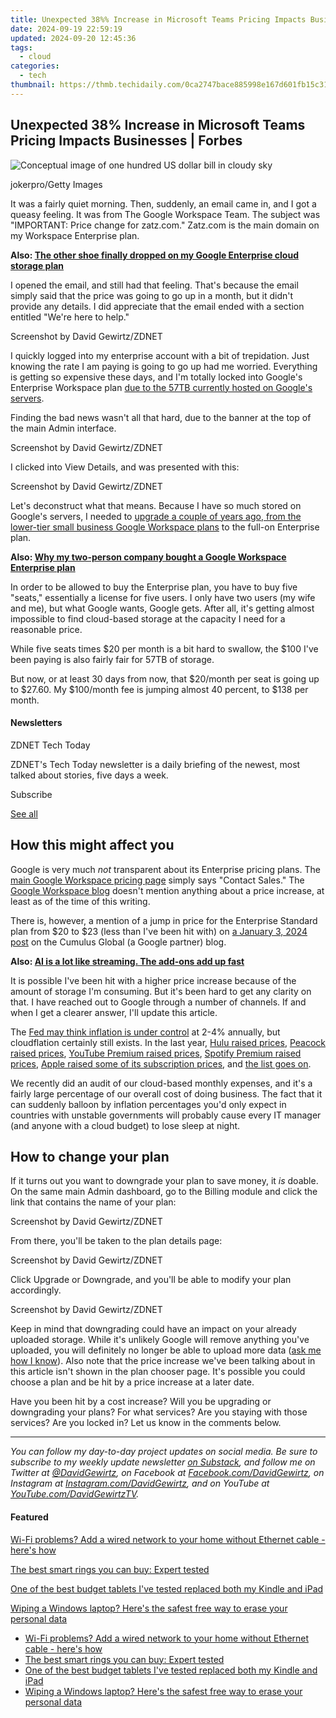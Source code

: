 ```yaml
---
title: Unexpected 38%% Increase in Microsoft Teams Pricing Impacts Businesses | Forbes
date: 2024-09-19 22:59:19
updated: 2024-09-20 12:45:36
tags:
  - cloud
categories:
  - tech
thumbnail: https://thmb.techidaily.com/0ca2747bace885998e167d601fb15c3166c8be683eacac54f4c7c14302087724.jpg
---
```


## Unexpected 38% Increase in Microsoft Teams Pricing Impacts Businesses | Forbes

![Conceptual image of one hundred US dollar bill in cloudy sky](https://www.zdnet.com/a/img/resize/8628a4c94593bb21fc0c52ea41c14b5e230896ef/2024/01/17/000f5d17-1a04-40a9-a2bf-2836e4c98f60/gettyimages-814801908.jpg?auto=webp&width=1280)

jokerpro/Getty Images

It was a fairly quiet morning. Then, suddenly, an email came in, and I got a queasy feeling. It was from The Google Workspace Team. The subject was "IMPORTANT: Price change for zatz.com." Zatz.com is the main domain on my Workspace Enterprise plan.

**Also: [The other shoe finally dropped on my Google Enterprise cloud storage plan](https://www.zdnet.com/article/the-other-shoe-finally-dropped-on-my-google-enterprise-cloud-storage-plan/)**

I opened the email, and still had that feeling. That's because the email simply said that the price was going to go up in a month, but it didn't provide any details. I did appreciate that the email ended with a section entitled "We're here to help." 

Screenshot by David Gewirtz/ZDNET

I quickly logged into my enterprise account with a bit of trepidation. Just knowing the rate I am paying is going to go up had me worried. Everything is getting so expensive these days, and I'm totally locked into Google's Enterprise Workspace plan [due to the 57TB currently hosted on Google's servers](https://www.zdnet.com/article/the-other-shoe-finally-dropped-on-my-google-enterprise-cloud-storage-plan/). 

Finding the bad news wasn't all that hard, due to the banner at the top of the main Admin interface. 

Screenshot by David Gewirtz/ZDNET

I clicked into View Details, and was presented with this: 

Screenshot by David Gewirtz/ZDNET

Let's deconstruct what that means. Because I have so much stored on Google's servers, I needed to [upgrade a couple of years ago, from the lower-tier small business Google Workspace plans](https://www.zdnet.com/article/why-my-two-person-company-bought-a-google-workspace-enterprise-plan/) to the full-on Enterprise plan. 

**Also: [Why my two-person company bought a Google Workspace Enterprise plan](https://www.zdnet.com/article/why-my-two-person-company-bought-a-google-workspace-enterprise-plan/)**

In order to be allowed to buy the Enterprise plan, you have to buy five "seats," essentially a license for five users. I only have two users (my wife and me), but what Google wants, Google gets. After all, it's getting almost impossible to find cloud-based storage at the capacity I need for a reasonable price. 

While five seats times $20 per month is a bit hard to swallow, the $100 I've been paying is also fairly fair for 57TB of storage. 

But now, or at least 30 days from now, that $20/month per seat is going up to $27.60\. My $100/month fee is jumping almost 40 percent, to $138 per month. 

#### Newsletters

ZDNET Tech Today

ZDNET's Tech Today newsletter is a daily briefing of the newest, most talked about stories, five days a week.

 Subscribe

[See all](https://www.zdnet.com/newsletters/)

## How this might affect you

Google is very much _not_ transparent about its Enterprise pricing plans. The [main Google Workspace pricing page](https://workspace.google.com/pricing.html?source=gafb-homepage-faq-en) simply says "Contact Sales." The [Google Workspace blog](https://workspace.google.com/blog/) doesn't mention anything about a price increase, at least as of the time of this writing. 

There is, however, a mention of a jump in price for the Enterprise Standard plan from $20 to $23 (less than I've been hit with) on [a January 3, 2024 post](https://www.cumulusglobal.com/tag/google-workspace/#:~:text=In%20addition%20to%20the%20initial,20%25%20more%20for%20each%20license) on the Cumulus Global (a Google partner) blog. 

**Also: [AI is a lot like streaming. The add-ons add up fast](https://www.zdnet.com/article/ai-is-a-lot-like-streaming-the-add-ons-add-up-fast/)**

It is possible I've been hit with a higher price increase because of the amount of storage I'm consuming. But it's been hard to get any clarity on that. I have reached out to Google through a number of channels. If and when I get a clearer answer, I'll update this article. 

The [Fed may think inflation is under control](https://thehill.com/business/4411344-fed-is-within-striking-distance-of-inflation-goal-top-official-says/) at 2-4% annually, but cloudflation certainly still exists. In the last year, [Hulu raised prices](https://www.zdnet.com/home-and-office/home-entertainment/hulus-streaming-bundle-prices-are-going-up-again-heres-why-i-chose-youtubetv/), [Peacock raised prices](https://www.zdnet.com/home-and-office/home-entertainment/peacock-is-raising-subscription-prices-next-month-heres-what-you-need-to-know/), [YouTube Premium raised prices](https://www.zdnet.com/home-and-office/home-entertainment/youtube-premium-quietly-raises-subscription-prices/), [Spotify Premium raised prices](https://www.zdnet.com/home-and-office/home-entertainment/spotify-premium-is-raising-prices-for-the-first-time-ever/), [Apple raised some of its subscription prices](https://www.zdnet.com/home-and-office/home-entertainment/apple-is-raising-the-prices-for-some-of-its-popular-subscription-services/), and [the list goes on](https://www.zdnet.com/article/google-raises-prices-for-nest-aware-subscriptions-but-there-is-good-news/). 

We recently did an audit of our cloud-based monthly expenses, and it's a fairly large percentage of our overall cost of doing business. The fact that it can suddenly balloon by inflation percentages you'd only expect in countries with unstable governments will probably cause every IT manager (and anyone with a cloud budget) to lose sleep at night. 

##  How to change your plan 

If it turns out you want to downgrade your plan to save money, it _is_ doable. On the same main Admin dashboard, go to the Billing module and click the link that contains the name of your plan: 

Screenshot by David Gewirtz/ZDNET

From there, you'll be taken to the plan details page: 

Screenshot by David Gewirtz/ZDNET

Click Upgrade or Downgrade, and you'll be able to modify your plan accordingly. 

Screenshot by David Gewirtz/ZDNET

Keep in mind that downgrading could have an impact on your already uploaded storage. While it's unlikely Google will remove anything you've uploaded, you will definitely no longer be able to upload more data ([ask me how I know](https://www.zdnet.com/article/why-my-two-person-company-bought-a-google-workspace-enterprise-plan/)). Also note that the price increase we've been talking about in this article isn't shown in the plan chooser page. It's possible you could choose a plan and be hit by a price increase at a later date.

Have you been hit by a cost increase? Will you be upgrading or downgrading your plans? For what services? Are you staying with those services? Are you locked in? Let us know in the comments below. 

---

_You can follow my day-to-day project updates on social media. Be sure to subscribe to my weekly update newsletter [on Substack](https://advancedgeekery.substack.com/), and follow me on Twitter at [@DavidGewirtz](https://twitter.com/davidgewirtz), on Facebook at [Facebook.com/DavidGewirtz](https://www.facebook.com/davidgewirtz), on Instagram at [Instagram.com/DavidGewirtz](https://www.instagram.com/DavidGewirtz/), and on YouTube at [YouTube.com/DavidGewirtzTV](https://www.youtube.com/user/DavidGewirtzTV)._

#### Featured

[Wi-Fi problems? Add a wired network to your home without Ethernet cable - here's how](https://www.zdnet.com/article/wi-fi-problems-how-to-add-a-wired-network-to-your-home-without-ethernet-cable/ "Wi-Fi problems? Add a wired network to your home without Ethernet cable - here's how")

[The best smart rings you can buy: Expert tested](https://www.zdnet.com/article/best-smart-ring/ "The best smart rings you can buy: Expert tested")

[One of the best budget tablets I've tested replaced both my Kindle and iPad](https://www.zdnet.com/article/one-of-the-best-budget-tablets-ive-tested-replaced-bot-my-kindle-and-ipad/ "One of the best budget tablets I've tested replaced both my Kindle and iPad")

[Wiping a Windows laptop? Here's the safest free way to erase your personal data](https://www.zdnet.com/article/wiping-a-windows-laptop-heres-the-safest-free-way-to-erase-your-personal-data/ "Wiping a Windows laptop? Here's the safest free way to erase your personal data")

* [Wi-Fi problems? Add a wired network to your home without Ethernet cable - here's how](https://www.zdnet.com/article/wi-fi-problems-how-to-add-a-wired-network-to-your-home-without-ethernet-cable/ "Wi-Fi problems? Add a wired network to your home without Ethernet cable - here's how")
* [The best smart rings you can buy: Expert tested](https://www.zdnet.com/article/best-smart-ring/ "The best smart rings you can buy: Expert tested")
* [One of the best budget tablets I've tested replaced both my Kindle and iPad](https://www.zdnet.com/article/one-of-the-best-budget-tablets-ive-tested-replaced-bot-my-kindle-and-ipad/ "One of the best budget tablets I've tested replaced both my Kindle and iPad")
* [Wiping a Windows laptop? Here's the safest free way to erase your personal data](https://www.zdnet.com/article/wiping-a-windows-laptop-heres-the-safest-free-way-to-erase-your-personal-data/ "Wiping a Windows laptop? Here's the safest free way to erase your personal data")

<ins class="adsbygoogle"
     style="display:block"
     data-ad-format="autorelaxed"
     data-ad-client="ca-pub-7571918770474297"
     data-ad-slot="1223367746"></ins>



<ins class="adsbygoogle"
     style="display:block"
     data-ad-client="ca-pub-7571918770474297"
     data-ad-slot="8358498916"
     data-ad-format="auto"
     data-full-width-responsive="true"></ins>
